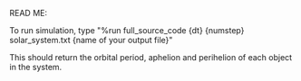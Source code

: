 READ ME:

To run simulation, type "%run full_source_code {dt} {numstep} solar_system.txt {name of your output file}"

This should return the orbital period, aphelion and perihelion of each object in the system.
